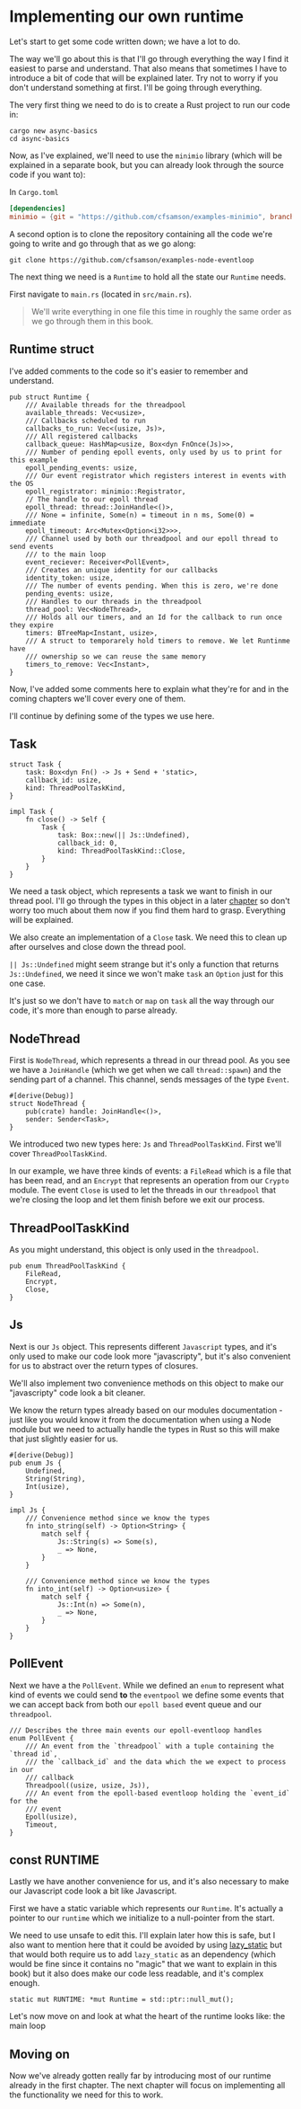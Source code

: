# Implementing our own runtime

Let's start to get some code written down; we have a lot to do.

The way we'll go about this is that I'll go through everything the way I find it easiest to parse and understand. That also means that sometimes I have to introduce a bit of code that will be explained later.  Try not to worry if you don't understand something at first.  I'll be going through everything.

The very first thing we need to do is to create a Rust project to run our code in:

```
cargo new async-basics
cd async-basics
```

Now, as I've explained, we'll need to use the `minimio` library (which will be explained in a separate book, but you can already look through the source code if you want to):

In `Cargo.toml`

```toml
[dependencies]
minimio = {git = "https://github.com/cfsamson/examples-minimio", branch = "master"}
```

A second option is to clone the repository containing all the code we're going
to write and go through that as we go along:

```
git clone https://github.com/cfsamson/examples-node-eventloop
```

The next thing we need is a `Runtime` to hold all the state our `Runtime` needs.

First navigate to `main.rs` (located in `src/main.rs`).

> We'll write everything in one file this time in roughly the same order as we
> go through them in this book.

## Runtime struct

I've added comments to the code so it's easier to remember and understand.

```rust, no_run
pub struct Runtime {
    /// Available threads for the threadpool
    available_threads: Vec<usize>,
    /// Callbacks scheduled to run
    callbacks_to_run: Vec<(usize, Js)>,
    /// All registered callbacks
    callback_queue: HashMap<usize, Box<dyn FnOnce(Js)>>,
    /// Number of pending epoll events, only used by us to print for this example
    epoll_pending_events: usize,
    /// Our event registrator which registers interest in events with the OS
    epoll_registrator: minimio::Registrator,
    // The handle to our epoll thread
    epoll_thread: thread::JoinHandle<()>,
    /// None = infinite, Some(n) = timeout in n ms, Some(0) = immediate
    epoll_timeout: Arc<Mutex<Option<i32>>>,
    /// Channel used by both our threadpool and our epoll thread to send events
    /// to the main loop
    event_reciever: Receiver<PollEvent>,
    /// Creates an unique identity for our callbacks
    identity_token: usize,
    /// The number of events pending. When this is zero, we're done
    pending_events: usize,
    /// Handles to our threads in the threadpool
    thread_pool: Vec<NodeThread>,
    /// Holds all our timers, and an Id for the callback to run once they expire
    timers: BTreeMap<Instant, usize>,
    /// A struct to temporarely hold timers to remove. We let Runtinme have
    /// ownership so we can reuse the same memory
    timers_to_remove: Vec<Instant>,
}
```

Now, I've added some comments here to explain what they're for and in the coming
chapters we'll cover every one of them.

I'll continue by defining some of the types we use here.

## Task

```rust, no_run
struct Task {
    task: Box<dyn Fn() -> Js + Send + 'static>,
    callback_id: usize,
    kind: ThreadPoolTaskKind,
}

impl Task {
    fn close() -> Self {
        Task {
            task: Box::new(|| Js::Undefined),
            callback_id: 0,
            kind: ThreadPoolTaskKind::Close,
        }
    }
}
```
We need a task object, which represents a task we want to finish in our thread
pool. I'll go through the types in this object in a later [chapter](./8_9_infrastructure.md) so don't worry too much about them now if you find them
hard to grasp. Everything will be explained.

We also create an implementation of a `Close` task. We need this to clean up after ourselves and close down the thread pool.

`|| Js::Undefined` might seem strange but it's only a function that returns `Js::Undefined`, we need it since we won't make `task` an `Option` just for this one case.

It's just so we don't have to `match` or `map` on `task` all the way through our code, it's more than enough to parse already.

## NodeThread

First is `NodeThread`, which represents a thread in our thread pool. As you
see we have a `JoinHandle` (which we get when we call `thread::spawn`) and the
sending part of a channel. This channel, sends messages of the type `Event`.

```rust, no_run
#[derive(Debug)]
struct NodeThread {
    pub(crate) handle: JoinHandle<()>,
    sender: Sender<Task>,
}
```

We introduced two new types here: `Js` and `ThreadPoolTaskKind`. First we'll cover `ThreadPoolTaskKind`.

In our example, we have three kinds of events: a `FileRead` which is a file that has been read, and an `Encrypt` that represents an operation from our `Crypto` module. The event `Close` is used to let the threads in our `threadpool` that we're closing the loop and let them finish before we exit our process.

## ThreadPoolTaskKind

As you might understand, this object is only used in the `threadpool`.

```rust,no_run
pub enum ThreadPoolTaskKind {
    FileRead,
    Encrypt,
    Close,
}
```

## Js

Next is our `Js` object. This represents different `Javascript` types, and it's only used
to make our code look more "javascripty", but it's also convenient for us to
abstract over the return types of closures.

We'll also implement two convenience methods on this object to make our "javascripty"
code look a bit cleaner.

We know the return types already based on our modules
documentation - just like you would know it from the documentation when using a
Node module but we need to actually handle the types in Rust so this will make that just slightly easier for us.

```rust,no_run
#[derive(Debug)]
pub enum Js {
    Undefined,
    String(String),
    Int(usize),
}

impl Js {
    /// Convenience method since we know the types
    fn into_string(self) -> Option<String> {
        match self {
            Js::String(s) => Some(s),
            _ => None,
        }
    }

    /// Convenience method since we know the types
    fn into_int(self) -> Option<usize> {
        match self {
            Js::Int(n) => Some(n),
            _ => None,
        }
    }
}
```

## PollEvent

Next we have a the `PollEvent`. While we defined an `enum` to represent what
kind of events we could send **to** the `eventpool` we define some events
that we can accept back from both our `epoll based` event queue and our `threadpool`.

```rust,no_run
/// Describes the three main events our epoll-eventloop handles
enum PollEvent {
    /// An event from the `threadpool` with a tuple containing the `thread id`,
    /// the `callback_id` and the data which the we expect to process in our
    /// callback
    Threadpool((usize, usize, Js)),
    /// An event from the epoll-based eventloop holding the `event_id` for the
    /// event
    Epoll(usize),
    Timeout,
}
```

## const RUNTIME

Lastly we have another convenience for us, and it's also necessary to make our
Javascript code look a bit like Javascript.

First we have a static variable which represents our `Runtime`. It's actually
a pointer to our `runtime` which we initialize to a null-pointer from the start.

We need to use unsafe to edit this. I'll explain later how this is safe, but I
also want to mention here that it could be avoided by using [lazy_static](https://github.com/rust-lang-nursery/lazy-static.rs)
but that would both require us to add `lazy_static` as an dependency (which would
be fine since it contains no "magic" that we want to explain in this book) but
it also does make our code less readable, and it's complex enough.


```rust, no_run
static mut RUNTIME: *mut Runtime = std::ptr::null_mut();
```

Let's now move on and look at what the heart of the runtime looks like: the main loop

## Moving on

Now we've already gotten really far by introducing most of our runtime already in the first chapter. The next chapter will focus on implementing all the functionality we need for this to work.
